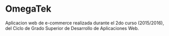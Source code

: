# OmegaTek

Aplicacion web de e-commerce realizada durante el 2do curso (2015/2016), del Ciclo de Grado Superior de Desarrollo de Aplicaciones Web.
